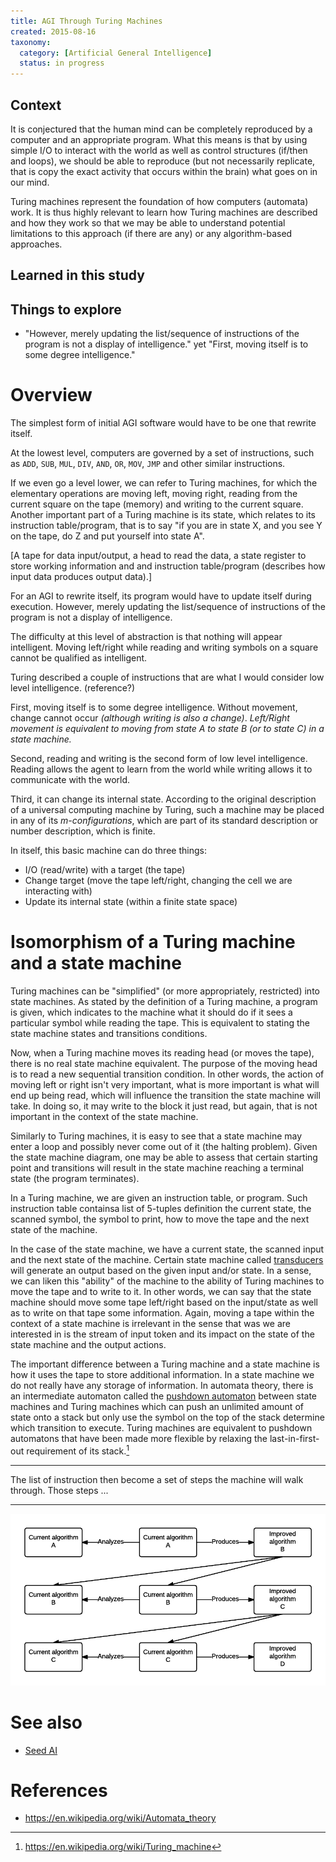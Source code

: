 ```yaml
---
title: AGI Through Turing Machines
created: 2015-08-16
taxonomy:
  category: [Artificial General Intelligence]
  status: in progress
---
```


## Context
It is conjectured that the human mind can be completely reproduced by a computer and an appropriate program. What this means is that by using simple I/O to interact with the world as well as control structures (if/then and loops), we should be able to reproduce (but not necessarily replicate, that is copy the exact activity that occurs within the brain) what goes on in our mind.

Turing machines represent the foundation of how computers (automata) work. It is thus highly relevant to learn how Turing machines are described and how they work so that we may be able to understand potential limitations to this approach (if there are any) or any algorithm-based approaches.

## Learned in this study

## Things to explore
* "However, merely updating the list/sequence of instructions of the program is not a display of intelligence." yet "First, moving itself is to some degree intelligence."

# Overview
The simplest form of initial AGI software would have to be one that rewrite itself.

At the lowest level, computers are governed by a set of instructions, such as `ADD`, `SUB`, `MUL`, `DIV`, `AND`, `OR`, `MOV`, `JMP` and other similar instructions.

If we even go a level lower, we can refer to Turing machines, for which the elementary operations are moving left, moving right, reading from the current square on the tape (memory) and writing to the current square. Another important part of a Turing machine is its state, which relates to its instruction table/program, that is to say "if you are in state X, and you see Y on the tape, do Z and put yourself into state A".

[A tape for data input/output, a head to read the data, a state register to store working information and and instruction table/program (describes how input data produces output data).]

For an AGI to rewrite itself, its program would have to update itself during execution. However, merely updating the list/sequence of instructions of the program is not a display of intelligence.

The difficulty at this level of abstraction is that nothing will appear intelligent. Moving left/right while reading and writing symbols on a square cannot be qualified as intelligent.

Turing described a couple of instructions that are what I would consider low level intelligence. (reference?)

First, moving itself is to some degree intelligence. Without movement, change cannot occur *(although writing is also a change)*. *Left/Right movement is equivalent to moving from state A to state B (or to state C) in a state machine.*

Second, reading and writing is the second form of low level intelligence. Reading allows the agent to learn from the world while writing allows it to communicate with the world.

Third, it can change its internal state. According to the original description of a universal computing machine by Turing, such a machine may be placed in any of its *m-configurations*, which are part of its standard description or number description, which is finite.

In itself, this basic machine can do three things:

* I/O (read/write) with a target (the tape)
* Change target (move the tape left/right, changing the cell we are interacting with)
* Update its internal state (within a finite state space)

# Isomorphism of a Turing machine and a state machine
Turing machines can be "simplified" (or more appropriately, restricted) into state machines. As stated by the definition of a Turing machine, a program is given, which indicates to the machine what it should do if it sees a particular symbol while reading the tape. This is equivalent to stating the state machine states and transitions conditions.

Now, when a Turing machine moves its reading head (or moves the tape), there is no real state machine equivalent. The purpose of the moving head is to read a new sequential transition condition. In other words, the action of moving left or right isn't very important, what is more important is what will end up being read, which will influence the transition the state machine will take. In doing so, it may write to the block it just read, but again, that is not important in the context of the state machine.

Similarly to Turing machines, it is easy to see that a state machine may enter a loop and possibly never come out of it (the halting problem). Given the state machine diagram, one may be able to assess that certain starting point and transitions will result in the state machine reaching a terminal state (the program terminates).

In a Turing machine, we are given an instruction table, or program. Such instruction table containsa list of 5-tuples definition the current state, the scanned symbol, the symbol to print, how to move the tape and the next state of the machine.

In the case of the state machine, we have a current state, the scanned input and the next state of the machine. Certain state machine called [transducers](https://en.wikipedia.org/wiki/Finite_state_transducer) will generate an output based on the given input and/or state. In a sense, we can liken this "ability" of the machine to the ability of Turing machines to move the tape and to write to it. In other words, we can say that the state machine should move some tape left/right based on the input/state as well as to write on that tape some information. Again, moving a tape within the context of a state machine is irrelevant in the sense that was we are interested in is the stream of input token and its impact on the state of the state machine and the output actions.

The important difference between a Turing machine and a state machine is how it uses the tape to store additional information. In a state machine we do not really have any storage of information. In automata theory, there is an intermediate automaton called the [pushdown automaton](https://en.wikipedia.org/wiki/Pushdown_automaton) between state machines and Turing machines which  can push an unlimited amount of state onto a stack but only use the symbol on the top of the stack determine which transition to execute. Turing machines are equivalent to pushdown automatons that have been made more flexible by relaxing the last-in-first-out requirement of its stack.[^1]

---

The list of instruction then become a set of steps the machine will walk through. Those steps ...

---

![](images/Self_improving_machine.png)

# See also
* [Seed AI](../seed-ai)

# References
[^1]: https://en.wikipedia.org/wiki/Turing_machine

* https://en.wikipedia.org/wiki/Automata_theory

